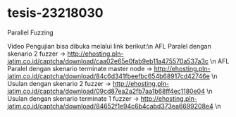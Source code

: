 # tesis-23218030
Parallel Fuzzing

Video Pengujian bisa dibuka melalui link berikut:\n
AFL Paralel dengan skenario 2 fuzzer -> http://ehosting.pln-jatim.co.id/captcha/download/caa02e65e0fab9eb11a475570a537a3c \n
AFL Paralel dengan skenario terminate master node -> http://ehosting.pln-jatim.co.id/captcha/download/84c6d341fbeefbc654b68917cd42746e	\n
Usulan dengan skenario 2 fuzzer -> http://ehosting.pln-jatim.co.id/captcha/download/09cd87ea2a2fb7aa1b68ff4ec1180e04 \n
Usulan dengan skenario terminate 1 fuzzer -> http://ehosting.pln-jatim.co.id/captcha/download/84652f1e94c6b4cabd373ea6699208e4 \n	
